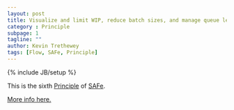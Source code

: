 ```yaml
---
layout: post
title: Visualize and limit WIP, reduce batch sizes, and manage queue lengths
category : Principle
subpage: 1
tagline: ""
author: Kevin Trethewey
tags: [Flow, SAFe, Principle]
---
```

{% include JB/setup %}

This is the sixth [Principle](/principles.html) of [SAFe](/archetype/SAFe/).

[More info here.](http://scaledagileframework.com/visualize-and-limit-wip-reduce-batch-sizes-and-manage-queue-lengths/)